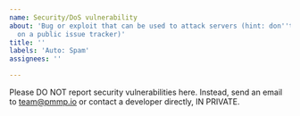 ```yaml
---
name: Security/DoS vulnerability
about: 'Bug or exploit that can be used to attack servers (hint: don''t report it
  on a public issue tracker)'
title: ''
labels: 'Auto: Spam'
assignees: ''

---
```


Please DO NOT report security vulnerabilities here.
Instead, send an email to team@pmmp.io or contact a developer directly, IN PRIVATE.
